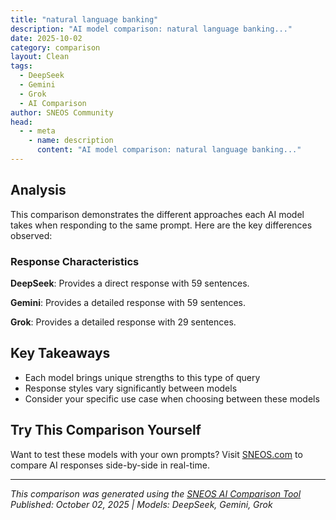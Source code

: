 ```yaml
---
title: "natural language banking"
description: "AI model comparison: natural language banking..."
date: 2025-10-02
category: comparison
layout: Clean
tags:
  - DeepSeek
  - Gemini
  - Grok
  - AI Comparison
author: SNEOS Community
head:
  - - meta
    - name: description
      content: "AI model comparison: natural language banking..."
---
```


<ChatComparison
  title="natural language banking"
  prompt="natural language banking"
  :responses='{
    "DeepSeek": "Of course. \u0022Natural language banking\u0022 refers to the use of everyday, conversational language to interact with banking services, instead of using complex financial jargon or navigating rigid menus.\n\nIt\u0027s the difference between:\n\n*   **Traditional:** Log in -\u003E Navigate to \u0022Bill Pay\u0022 -\u003E Select Payee -\u003E Enter Amount -\u003E Enter Date -\u003E Confirm.\n*   **Natural Language:** Typing or saying, ***\u0022Pay my $150 electric bill to ConEd next Friday.\u0022***\n\nThis is primarily powered by **AI and Natural Language Processing (NLP)** technologies that can understand, interpret, and act upon human language.\n\n---\n\n### How It Works: The Core Components\n\n1.  **Interface:** This can be a text-based chat (like in a banking app or website), a voice assistant (like Siri, Alexa, or Google Assistant integrated with your bank), or even a phone system.\n2.  **Natural Language Processing (NLP):** The AI breaks down your sentence to understand:\n    *   **Intent:** What you want to do (e.g., \u0022send money,\u0022 \u0022check balance,\u0022 \u0022dispute a transaction\u0022).\n    *   **Entities:** The key pieces of information (e.g., \u0060amount: $150\u0060, \u0060payee: ConEd\u0060, \u0060date: next Friday\u0060).\n3.  **Integration:** The system connects to your bank\u0027s secure backend systems (databases, payment processors) to execute the command.\n4.  **Response:** The system confirms the action in a conversational way, like, ***\u0022Okay, I\u0027ve scheduled a payment of $150 to ConEd for Friday, the 17th. Your account will be charged on that day.\u0022***\n\n---\n\n### Key Examples and Use Cases\n\n| Use Case | Traditional Way | Natural Language Way |\n| :--- | :--- | :--- |\n| **Check Balance** | Log in, navigate to \u0022Accounts,\u0022 find the correct account. | **\u0022What\u0027s my checking account balance?\u0022** |\n| **Transaction History** | Go to \u0022Transactions,\u0022 apply filters (date, merchant). | **\u0022Show me all my Starbucks purchases from last month.\u0022** |\n| **Send Money** | Go to \u0022Transfers,\u0022 enter details, confirm. | **\u0022Send $50 to Sarah for dinner last night.\u0022** |\n| **Bill Payment** | Navigate to \u0022Bill Pay,\u0022 select payee, enter details. | **\u0022Pay my $120 credit card bill.\u0022** |\n| **Financial Insights** | Manually analyze statements and spending categories. | **\u0022How much did I spend on groceries vs. dining out?\u0022** |\n| **Card Controls** | Find the \u0022Card Management\u0022 section, toggle settings. | **\u0022Lock my debit card.\u0022** / **\u0022I\u0027ve found my card, unlock it.\u0022** |\n| **Security** | Call customer service or search through FAQs. | **\u0022There\u0027s a suspicious $200 charge at a gas station in Texas.\u0022** |\n\n---\n\n### Benefits of Natural Language Banking\n\n*   **Accessibility:** Makes banking easier for everyone, especially those not tech-savvy or familiar with financial terminology.\n*   **Speed \u0026 Efficiency:** Completes tasks in seconds that might take minutes through menus.\n*   **Frictionless Customer Experience:** It feels more like a conversation with a helpful teller than a complex software transaction.\n*   **Deeper Financial Insights:** Allows users to ask complex, ad-hoc questions about their finances without needing to be a data analyst.\n*   **24/7 Availability:** Provides instant support and service outside of branch hours.\n\n---\n\n### Challenges and Considerations\n\n*   **Privacy and Security:** Handling financial data via voice or text requires extremely robust security and authentication (e.g., voice biometrics, multi-factor authentication).\n*   **Understanding Nuance:** AI must correctly understand slang, regional dialects, and ambiguous requests (e.g., \u0022move some money to my savings\u0022).\n*   **Error Handling:** The system must gracefully handle misunderstandings and ask clarifying questions without frustrating the user.\n*   **Regulatory Compliance:** All actions must still comply with financial regulations (e.g., confirming terms for large transfers).\n*   **User Trust:** People need to feel confident that the AI will execute their commands accurately.\n\n---\n\n### The Future of Natural Language Banking\n\nThis is just the beginning. The future points towards:\n\n*   **Proactive Assistants:** Your bank\u0027s AI not just answering questions, but offering advice. *\u0022You\u0027ve spent more on dining out this month. Would you like to move $100 to your savings goal to stay on track?\u0022*\n*   **Hyper-Personalization:** The assistant learns your habits and preferences to provide tailored insights and suggestions.\n*   **Seamless Omnichannel Experience:** Starting a conversation on your smart speaker at home and continuing it seamlessly in your car or mobile app.\n*   **Integration with Broader Finance:** The assistant will manage not just your bank account, but your entire financial life\u2014investments, insurance, loans\u2014all through simple conversation.\n\nIn essence, natural language banking is about making the bank an intelligent, conversational partner in managing your money, rather than just a digital vault you have to figure out how to open.",
    "Gemini": "Natural Language Banking (NLB) refers to the use of **Natural Language Processing (NLP) and Artificial Intelligence (AI) to allow customers to interact with their bank accounts and services using conversational language.**  Instead of relying on traditional methods like navigating a website, mobile app menus, or pressing buttons on a phone, NLB allows users to communicate in a more natural and intuitive way, like they would with a human.\n\nHere\u0027s a breakdown of what that entails and its implications:\n\n**Key Components and Technologies:**\n\n*   **Natural Language Processing (NLP):**  The core technology that enables computers to understand, interpret, and generate human language.  Key aspects include:\n    *   **Natural Language Understanding (NLU):**  Allows the system to decipher the meaning and intent of a customer\u0027s request.\n    *   **Natural Language Generation (NLG):** Enables the system to respond in a coherent and contextually relevant way.\n*   **Machine Learning (ML):**  Used to train the NLP models, allowing them to improve their accuracy and understanding over time by learning from data.\n*   **Chatbots and Virtual Assistants:**  The most common interface for NLB, providing a conversational interface for customers to interact with.\n*   **Voice Recognition (Speech-to-Text):** Converts spoken words into text for processing by the NLP engine.\n*   **Text-to-Speech:** Converts the system\u0027s responses into spoken words, allowing for voice-based interactions.\n*   **Knowledge Base:** A repository of information about the bank\u0027s products, services, policies, and FAQs that the NLB system can access to provide answers.\n*   **APIs (Application Programming Interfaces):** Connect the NLB system to the bank\u0027s core banking systems, allowing it to access account data, process transactions, and perform other actions.\n\n**Functionality and Applications of NLB:**\n\n*   **Account Information:**\n    *   Checking account balances (\u0022What\u0027s my checking balance?\u0022)\n    *   Viewing recent transactions (\u0022Show me my last 5 transactions.\u0022)\n    *   Downloading statements (\u0022Download my statement for June.\u0022)\n*   **Money Transfers:**\n    *   Transferring funds between accounts (\u0022Transfer $50 from checking to savings.\u0022)\n    *   Paying bills (\u0022Pay my electricity bill.\u0022)\n    *   Sending money to friends/family (\u0022Send $20 to John Smith.\u0022)\n*   **Customer Support:**\n    *   Answering frequently asked questions (\u0022What\u0027s your routing number?\u0022)\n    *   Helping customers reset passwords.\n    *   Providing information about products and services.\n    *   Routing complex issues to human agents.\n*   **Financial Advice (with limitations):**\n    *   Providing insights into spending habits (\u0022How much did I spend on groceries last month?\u0022)\n    *   Offering basic budgeting advice.  *Note:  This is a more complex and regulated area.*\n*   **Account Management:**\n    *   Updating personal information (\u0022Change my address.\u0022)\n    *   Ordering new checks.\n    *   Reporting a lost or stolen card.\n*   **Opening New Accounts:**\n    * Assisting customers with the application process through guided conversations.\n\n**Benefits of Natural Language Banking:**\n\n*   **Improved Customer Experience:** More convenient and intuitive than traditional banking methods.  24/7 availability.\n*   **Increased Efficiency:**  Automates routine tasks, freeing up human agents to handle more complex issues.\n*   **Reduced Costs:**  Decreases the need for large customer service teams.\n*   **Personalized Service:**  Can provide personalized recommendations and insights based on customer data.\n*   **Enhanced Accessibility:**  Can be used by people with disabilities who may find traditional banking methods difficult.\n*   **Better Data Insights:**  The system can analyze conversations to identify trends and improve services.\n*   **Increased Engagement:** Interacting with a chatbot can be more engaging than filling out forms.\n\n**Challenges and Considerations:**\n\n*   **Security:** Protecting sensitive customer data is paramount.  Strong authentication and encryption are essential.\n*   **Accuracy:**  The system needs to be highly accurate in understanding customer requests and providing correct information.\n*   **Bias:**  NLP models can inherit biases from the data they are trained on, which can lead to unfair or discriminatory outcomes.\n*   **Complexity:**  Handling complex or nuanced requests can be challenging.\n*   **Trust and Transparency:**  Customers need to trust that the system is secure and reliable.  Clear communication about how the system works is important.\n*   **Regulation:**  The financial industry is heavily regulated, and NLB systems need to comply with all applicable laws and regulations.\n*   **Integration:**  Integrating NLB systems with existing banking infrastructure can be complex.\n*   **Maintenance:**  NLP models need to be constantly updated and retrained to maintain accuracy and adapt to changing language patterns.\n\n**Examples of NLB in Action:**\n\n*   **Bank of America\u0027s Erica:** A virtual assistant that helps customers manage their accounts, pay bills, and get financial advice.\n*   **Capital One\u0027s Eno:**  A chatbot that provides customers with account information and helps them track their spending.\n*   Many other banks are developing and deploying their own NLB solutions, often integrating with messaging platforms like Facebook Messenger or WhatsApp.\n\n**The Future of NLB:**\n\nNLB is expected to become increasingly prevalent in the banking industry.  Future trends include:\n\n*   **More sophisticated AI:**  NLP models will become more accurate and capable of handling more complex requests.\n*   **Personalized financial advice:**  NLB systems will be able to provide more personalized financial advice based on individual customer circumstances. *Heavily regulated*\n*   **Integration with other technologies:**  NLB will be integrated with other technologies, such as biometric authentication and blockchain.\n*   **Wider adoption:**  NLB will be adopted by more banks and financial institutions, becoming a standard feature of the banking experience.\n*   **Proactive assistance:** Instead of waiting for customers to initiate contact, NLB systems will proactively offer assistance based on customer activity and needs.  For example, alerting a customer about unusual transaction patterns.\n\nIn conclusion, Natural Language Banking represents a significant shift in how customers interact with their banks. By leveraging the power of NLP and AI, banks can provide a more convenient, efficient, and personalized banking experience.  While there are challenges to overcome, the benefits of NLB are clear, and it is poised to play a major role in the future of banking.\n",
    "Grok": "Natural Language Banking (NLB) refers to the integration of natural language processing (NLP) technologies into banking systems and services to facilitate communication between banks and customers using everyday human language. This technology enables more intuitive, user-friendly interactions through chatbots, virtual assistants, and voice-enabled systems, streamlining various banking processes.\n\n### Key Aspects of Natural Language Banking:\n1. **Natural Language Processing (NLP):**\n   - NLP is a branch of artificial intelligence (AI) that helps machines understand, interpret, and respond to human language in a meaningful way.\n   - In banking, NLP can analyze customer queries, extract intent, and provide relevant responses or actions.\n   \n2. **Applications in Banking:**\n   - **Chatbots and Virtual Assistants:** Customers can ask questions like \u0022What\u2019s my account balance?\u0022 or \u0022How do I transfer money?\u0022 and receive instant responses in natural language.\n   - **Voice Banking:** Through voice assistants like Amazon Alexa or Google Assistant, users can perform banking tasks hands-free, such as checking balances or paying bills.\n   - **Customer Support:** NLP systems can handle routine inquiries, reducing wait times and improving customer experience.\n   - **Fraud Detection:** Analyzing communication patterns to detect suspicious activities or phishing attempts.\n   - **Personalized Financial Advice:** Using natural language to provide tailored investment or savings advice based on customer data.\n\n3. **Benefits:**\n   - **Improved Customer Experience:** Customers can interact with banking services using conversational language, making the process more accessible.\n   - **24/7 Availability:** Automated systems can assist customers at any time without the need for human intervention.\n   - **Cost Efficiency:** Reduces the need for large customer service teams by automating repetitive tasks.\n   - **Multilingual Support:** NLP can cater to customers in multiple languages, expanding reach.\n\n4. **Challenges:**\n   - **Accuracy and Context Understanding:** NLP systems may struggle with complex queries, slang, or ambiguous language.\n   - **Security and Privacy:** Handling sensitive financial data requires robust encryption and compliance with regulations like GDPR.\n   - **Cultural Nuances:** Understanding regional dialects or cultural differences in communication can be difficult for AI systems.\n\n5. **Examples of NLB in Action:**\n   - Bank of America\u2019s virtual assistant, **Erica**, helps customers with tasks like bill payments, transaction history, and financial insights using natural language.\n   - Wells Fargo uses predictive text and voice recognition to allow customers to interact seamlessly with their accounts.\n   - Many banks integrate with platforms like Siri or Google Assistant to enable voice commands for basic banking tasks.\n\nIn summary, natural language banking is transforming how customers interact with financial institutions by making services more conversational, efficient, and accessible. As NLP technology continues to evolve, its adoption in banking is expected to grow, offering even more sophisticated and personalized experiences. If you\u0027re looking for specific examples or implementations, feel free to ask!"
  }'
  published-date="12:53"
/>

## Analysis

This comparison demonstrates the different approaches each AI model takes when responding to the same prompt. Here are the key differences observed:

### Response Characteristics

**DeepSeek**: Provides a direct response with 59 sentences. 

**Gemini**: Provides a detailed response with 59 sentences. 

**Grok**: Provides a detailed response with 29 sentences. 

## Key Takeaways

- Each model brings unique strengths to this type of query
- Response styles vary significantly between models
- Consider your specific use case when choosing between these models

## Try This Comparison Yourself

Want to test these models with your own prompts? Visit [SNEOS.com](https://sneos.com) to compare AI responses side-by-side in real-time.

---

*This comparison was generated using the [SNEOS AI Comparison Tool](https://sneos.com)*
*Published: October 02, 2025 | Models: DeepSeek, Gemini, Grok*
